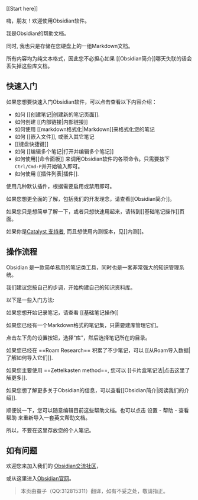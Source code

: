 [[Start here]]

嗨，朋友！欢迎使用Obsidian软件。

我是Obsidian的帮助文档。

同时, 我也只是存储在您硬盘上的一组Markdown文档。

所有内容均为纯文本格式，因此您不必担心如果 [[Obsidian简介]]哪天失联的话会丢失掉这些库文档。

## 快速入门

如果您想要快速入门Obsidian软件，可以点击查看以下内容介绍：

- 如何 [[创建笔记|创建新的笔记页面]].
- 如何创建 [[内部链接|内部链接]]
- 如何使用 [[markdown格式化|Markdown]]来格式化您的笔记
- 如何 [[嵌入文件]], 或嵌入其它笔记
- [[键盘快捷键]]
- 如何 [[编辑多个笔记|打开并编辑多个笔记]]
- 如何使用[[命令面板]] 来调用Obsidian软件的各项命令。只需要按下 `Ctrl/Cmd-P`并开始输入即可。
- 如何使用 [[插件列表|插件]].

使用几种默认插件，根据需要启用或禁用即可。

如果您想更全面的了解，包括我们的开发理念，请查看[[Obsidian简介]]。

如果您只是想简单了解一下，或者只想快速用起来，请转到[[基础笔记操作]]页面。

如果你是[Catalyst 支持者](https://obsidian.md/pricing), 而且想使用内测版本，见[[内测]]。

## 操作流程

Obsidian 是一款简单易用的笔记类工具，同时也是一套非常强大的知识管理系统。

我们建议您按自己的步调，开始构建自己的知识资料库。

以下是一些入门方法: 

如果您想开始记录笔记，请查看 [[基础笔记操作]]

如果您已经有一个Markdown格式的笔记集，只需要建库管理它们。

点击左下角的设置按钮，选择“库”，然后选择笔记所在的目录。

如果您已经在 ==Roam Research== 积累了不少笔记，可以 [[从Roam导入数据|了解如何导入它们]].

如果您主要使用 ==Zettelkasten method==, 您可以 [[卡片盒笔记法|点击这里了解更多]].

如果您想了解更多关于Obsidian的信息，可以查看[[Obsidian简介|阅读我们的介绍]].

顺便说一下，您可以随意编辑目前这些帮助文档。也可以点击 设置 - 帮助 - 查看帮助 来重新导入一套英文帮助文档。

所以，不要在这里存放您的个人笔记。


## 如有问题

欢迎您来加入我们的 [Obsidian交流社区](https://forum.obsidian.md)，

或从这里进入[Obsidian官网](https://obsidian.md/)。

>本页由蚕子（QQ:312815311）翻译，如有不妥之处，敬请指正。